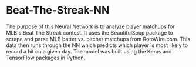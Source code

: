 # Beat-The-Streak-NN

The purpose of this Neural Network is to analyze player matchups for MLB's Beat The Streak contest. It uses the BeautifulSoup package to scrape and parse MLB batter vs. pitcher matchups from RotoWire.com. This data then runs through the NN which predicts which player is most likely to record a hit on a given day. The model was built using the Keras and TensorFlow packages in Python.
